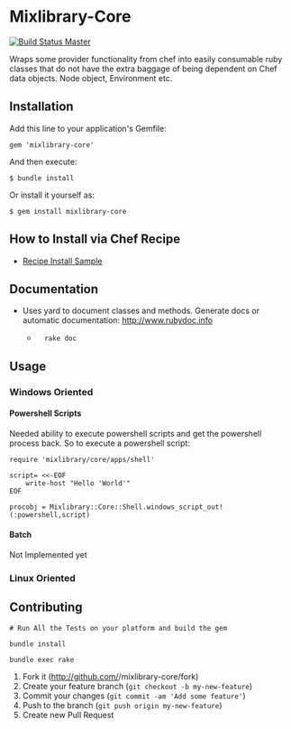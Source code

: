 # Mixlibrary-Core
[![Build Status Master](https://api.travis-ci.org/ebsco/mixlibrary-core.svg?branch=master)](https://travis-ci.org/ebsco/mixlibrary-core)

Wraps some provider functionality from chef into easily consumable ruby classes that do not have the extra baggage of being dependent on Chef data objects.  Node object, Environment etc.

## Installation

Add this line to your application's Gemfile:

    gem 'mixlibrary-core'

And then execute:

    $ bundle install

Or install it yourself as:

    $ gem install mixlibrary-core

## How to Install via Chef Recipe
* [Recipe Install Sample](https://github.com/ebsco/mixlibrary-core/blob/master/Samples/SampleRecipeDeployment.rb)
		
## Documentation
* Uses yard to document classes and methods.  Generate docs or automatic documentation: http://www.rubydoc.info
    *       rake doc

## Usage

### Windows Oriented

#### Powershell Scripts
Needed ability to execute powershell scripts and get the powershell process back.  So to execute a powershell script:

```
require 'mixlibrary/core/apps/shell'
     
script= <<-EOF
    write-host "Hello 'World'"
EOF

procobj = Mixlibrary::Core::Shell.windows_script_out!(:powershell,script)
``` 

#### Batch
Not Implemented yet

### Linux Oriented


## Contributing
    # Run All the Tests on your platform and build the gem
    
    bundle install    

    bundle exec rake


		

1. Fork it (http://github.com/<my-github-username>/mixlibrary-core/fork)
2. Create your feature branch (`git checkout -b my-new-feature`)
3. Commit your changes (`git commit -am 'Add some feature'`)
4. Push to the branch (`git push origin my-new-feature`)
5. Create new Pull Request
